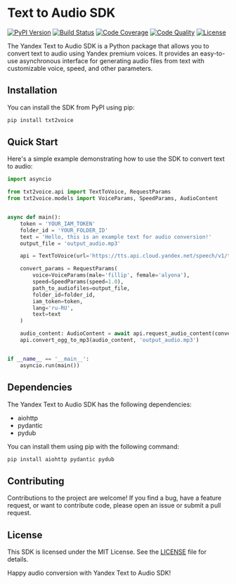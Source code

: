 # Text to Audio SDK

[![PyPI Version][pypi-image]][pypi-url]
[![Build Status][build-image]][build-url]
[![Code Coverage][coverage-image]][coverage-url]
[![Code Quality][quality-image]][quality-url]
[![License][license-image]][license-url]

The Yandex Text to Audio SDK is a Python package that allows you to convert text to audio using Yandex premium voices. It provides an easy-to-use asynchronous interface for generating audio files from text with customizable voice, speed, and other parameters.

## Installation

You can install the SDK from PyPI using pip:

```bash
pip install txt2voice
```

## Quick Start

Here's a simple example demonstrating how to use the SDK to convert text to audio:

```python
import asyncio

from txt2voice.api import TextToVoice, RequestParams
from txt2voice.models import VoiceParams, SpeedParams, AudioContent


async def main():
    token = 'YOUR_IAM_TOKEN'
    folder_id = 'YOUR_FOLDER_ID'
    text = 'Hello, this is an example text for audio conversion!'
    output_file = 'output_audio.mp3'

    api = TextToVoice(url='https://tts.api.cloud.yandex.net/speech/v1/tts:synthesize')

    convert_params = RequestParams(
        voice=VoiceParams(male='fillip', female='alyona'),
        speed=SpeedParams(speed=1.0),
        path_to_audiofiles=output_file,
        folder_id=folder_id,
        iam_token=token,
        lang='ru-RU',
        text=text
    )

    audio_content: AudioContent = await api.request_audio_content(convert_params)
    api.convert_ogg_to_mp3(audio_content, 'output_audio.mp3')


if __name__ == '__main__':
    asyncio.run(main())
```

## Dependencies

The Yandex Text to Audio SDK has the following dependencies:

- aiohttp
- pydantic
- pydub

You can install them using pip with the following command:

```bash
pip install aiohttp pydantic pydub
```

## Contributing

Contributions to the project are welcome! If you find a bug, have a feature request, or want to contribute code, please open an issue or submit a pull request.

## License

This SDK is licensed under the MIT License. See the [LICENSE](LICENSE) file for details.

Happy audio conversion with Yandex Text to Audio SDK!

<!-- Badges -->

[pypi-image]: https://img.shields.io/pypi/v/txt2voice
[pypi-url]: https://pypi.org/project/txt2voice/
[build-image]: https://github.com/zemags/python-yandex-speech-kit/actions/workflows/build.yml/badge.svg
[build-url]: https://github.com/zemags/python-yandex-speech-kit/actions/workflows/build.yml
[coverage-image]: https://codecov.io/gh/zemags/python-yandex-speech-kit/branch/main/graph/badge.svg
[coverage-url]: https://codecov.io/gh/zemags/python-yandex-speech-kit
[quality-image]: https://api.codeclimate.com/v1/badges/d36533b74a159ebe78b1/maintainability
[quality-url]: https://codeclimate.com/github/zemags/python-yandex-speech-kit
[license-image]: https://img.shields.io/badge/License-MIT-yellow.svg
[license-url]: https://opensource.org/licenses/MIT